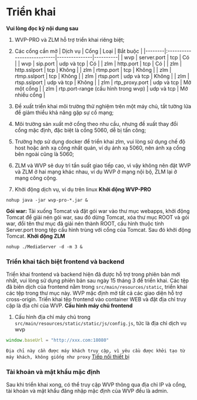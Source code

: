 <!-- Triển khai -->

# Triển khai
**Vui lòng đọc kỹ nội dung sau**
1. WVP-PRO và ZLM hỗ trợ triển khai riêng biệt;
2. Các cổng cần mở
| Dịch vụ | Cổng                       | Loại          | Bắt buộc |
|--------|:---------------------------|---------------|----------|
| wvp    | server.port                | tcp           | Có       |
| wvp    | sip.port                   | udp và tcp    | Có       |
| zlm    | http.port                  | tcp           | Có       |
| zlm    | http.sslport               | tcp           | Không    |
| zlm    | rtmp.port                  | tcp           | Không    |
| zlm    | rtmp.sslport               | tcp           | Không    |
| zlm    | rtsp.port                  | udp và tcp    | Không    |
| zlm    | rtsp.sslport               | udp và tcp    | Không    |
| zlm    | rtp_proxy.port             | udp và tcp    | Mở một cổng |
| zlm    | rtp.port-range (cấu hình trong wvp) | udp và tcp | Mở nhiều cổng |

3. Đề xuất triển khai môi trường thử nghiệm trên một máy chủ, tắt tường lửa để giảm thiểu khả năng gặp sự cố mạng;
4. Môi trường sản xuất mở cổng theo nhu cầu, nhưng đề xuất thay đổi cổng mặc định, đặc biệt là cổng 5060, dễ bị tấn công;
5. Trường hợp sử dụng docker để triển khai zlm, vui lòng sử dụng chế độ host hoặc ánh xạ cổng nhất quán, ví dụ ánh xạ 5060, nên ánh xạ cổng bên ngoài cũng là 5060;
6. ZLM và WVP sẽ duy trì tần suất giao tiếp cao, vì vậy không nên đặt WVP và ZLM ở hai mạng khác nhau, ví dụ WVP ở mạng nội bộ, ZLM lại ở mạng công cộng.
7. Khởi động dịch vụ, ví dụ trên linux
**Khởi động WVP-PRO**
```shell
nohup java -jar wvp-pro-*.jar &
```
**Gói war:**
Tải xuống Tomcat và đặt gói war vào thư mục webapps, khởi động Tomcat để giải nén gói war, sau đó dừng Tomcat, xóa thư mục ROOT và gói war, đổi tên thư mục đã giải nén thành ROOT, cấu hình thuộc tính Server.port trong tệp cấu hình trùng với cổng của Tomcat. Sau đó khởi động Tomcat.
**Khởi động ZLM**
```shell
nohup ./MediaServer -d -m 3 &
```
### Triển khai tách biệt frontend và backend
Triển khai frontend và backend hiện đã được hỗ trợ trong phiên bản mới nhất, vui lòng sử dụng phiên bản sau ngày 15 tháng 3 để triển khai.
Các tệp đã biên dịch của frontend nằm trong `src/main/resources/static`, triển khai các tệp trong thư mục này.
WVP mặc định mở tất cả các giao diện hỗ trợ cross-origin. Triển khai tệp frontend vào container WEB và đặt địa chỉ truy cập là địa chỉ của WVP.
**Cấu hình máy chủ frontend**
1. Cấu hình địa chỉ máy chủ trong `src/main/resources/static/static/js/config.js`, tức là địa chỉ dịch vụ wvp
```javascript
window.baseUrl = "http://xxx.com:18080"
```
`Địa chỉ này cần được máy khách truy cập, vì yêu cầu được khởi tạo từ máy khách, không giống như proxy`
[Tiếp nối thiết bị](./_content/ability/device.md)
### Tài khoản và mật khẩu mặc định
Sau khi triển khai xong, có thể truy cập WVP thông qua địa chỉ IP và cổng, tài khoản và mật khẩu đăng nhập mặc định của WVP đều là admin.
